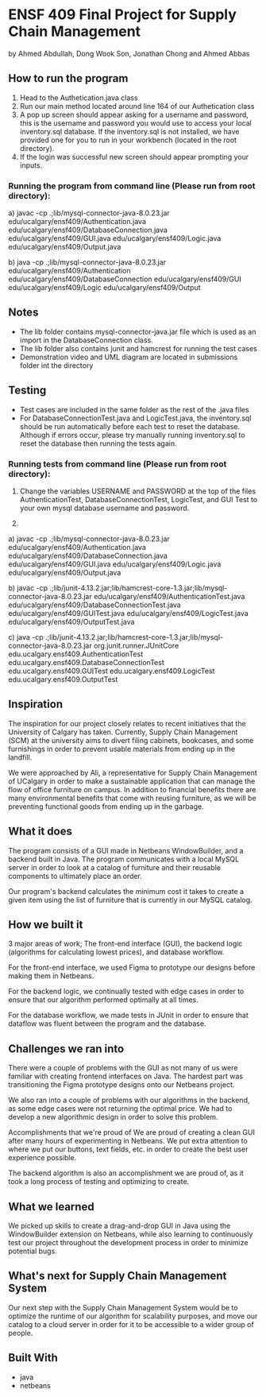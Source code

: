 # ENSF 409 Final Project for Supply Chain Management 
by Ahmed Abdullah, Dong Wook Son, Jonathan Chong and Ahmed Abbas

## How to run the program
1. Head to the Authetication.java class
2. Run our main method located around line 164 of our Authetication class
3. A pop up screen should appear asking for a username and password,
 this is the username and password you would use to access your local 
 inventory.sql database. If the inventory.sql is not installed, 
 we have provided one for you to run in your workbench (located in the root directory). 
 4. If the login was successful new screen should appear prompting your inputs. 

### Running the program from command line (Please run from root directory):
a) javac -cp .;lib/mysql-connector-java-8.0.23.jar edu/ucalgary/ensf409/Authentication.java edu/ucalgary/ensf409/DatabaseConnection.java edu/ucalgary/ensf409/GUI.java edu/ucalgary/ensf409/Logic.java edu/ucalgary/ensf409/Output.java

b) java -cp .;lib/mysql-connector-java-8.0.23.jar edu/ucalgary/ensf409/Authentication edu/ucalgary/ensf409/DatabaseConnection edu/ucalgary/ensf409/GUI edu/ucalgary/ensf409/Logic edu/ucalgary/ensf409/Output

 ## Notes
 - The lib folder contains mysql-connector-java.jar file which is used as 
 an import in the DatabaseConnection class. 
 - The lib folder also contains junit and hamcrest for running the test cases
 - Demonstration video and UML diagram are located in submissions folder int the directory

## Testing
 - Test cases are included in the same folder as the rest of the .java files
 - For DatabaseConnectionTest.java and LogicTest.java, the inventory.sql should be run automatically before each test to reset the database. Although if errors occur, please try manually running inventory.sql to reset the database then running the tests again.  

### Running tests from command line (Please run from root directory):
1. Change the variables USERNAME and PASSWORD at the top of the files AuthenticationTest, DatabaseConnectionTest, LogicTest,  and GUI Test to your own  mysql database username and password.

2. 
  a) javac -cp .;lib/mysql-connector-java-8.0.23.jar edu/ucalgary/ensf409/Authentication.java edu/ucalgary/ensf409/DatabaseConnection.java edu/ucalgary/ensf409/GUI.java edu/ucalgary/ensf409/Logic.java edu/ucalgary/ensf409/Output.java

  b) javac -cp .;lib/junit-4.13.2.jar;lib/hamcrest-core-1.3.jar;lib/mysql-connector-java-8.0.23.jar edu/ucalgary/ensf409/AuthenticationTest.java edu/ucalgary/ensf409/DatabaseConnectionTest.java edu/ucalgary/ensf409/GUITest.java edu/ucalgary/ensf409/LogicTest.java edu/ucalgary/ensf409/OutputTest.java

  c) java -cp .;lib/junit-4.13.2.jar;lib/hamcrest-core-1.3.jar;lib/mysql-connector-java-8.0.23.jar org.junit.runner.JUnitCore edu.ucalgary.ensf409.AuthenticationTest edu.ucalgary.ensf409.DatabaseConnectionTest edu.ucalgary.ensf409.GUITest edu.ucalgary.ensf409.LogicTest edu.ucalgary.ensf409.OutputTest

## Inspiration
The inspiration for our project closely relates to recent initiatives that the University of Calgary has taken. Currently, Supply Chain Management (SCM) at the university aims to divert filing cabinets, bookcases, and some furnishings in order to prevent usable materials from ending up in the landfill.

We were approached by Ali, a representative for Supply Chain Management of UCalgary in order to make a sustainable application that can manage the flow of office furniture on campus. In addition to financial benefits there are many environmental benefits that come with reusing furniture, as we will be preventing functional goods from ending up in the garbage.

## What it does
The program consists of a GUI made in Netbeans WindowBuilder, and a backend built in Java. The program communicates with a local MySQL server in order to look at a catalog of furniture and their reusable components to ultimately place an order.

Our program's backend calculates the minimum cost it takes to create a given item using the list of furniture that is currently in our MySQL catalog.

## How we built it
3 major areas of work; The front-end interface (GUI), the backend logic (algorithms for calculating lowest prices), and database workflow.

For the front-end interface, we used Figma to prototype our designs before making them in Netbeans.

For the backend logic, we continually tested with edge cases in order to ensure that our algorithm performed optimally at all times.

For the database workflow, we made tests in JUnit in order to ensure that dataflow was fluent between the program and the database.

## Challenges we ran into
There were a couple of problems with the GUI as not many of us were familiar with creating frontend interfaces on Java. The hardest part was transitioning the Figma prototype designs onto our Netbeans project.

We also ran into a couple of problems with our algorithms in the backend, as some edge cases were not returning the optimal price. We had to develop a new algorithmic design in order to solve this problem.

Accomplishments that we're proud of
We are proud of creating a clean GUI after many hours of experimenting in Netbeans. We put extra attention to where we put our buttons, text fields, etc. in order to create the best user experience possible.

The backend algorithm is also an accomplishment we are proud of, as it took a long process of testing and optimizing to create.

## What we learned
We picked up skills to create a drag-and-drop GUI in Java using the WindowBuilder extension on Netbeans, while also learning to continuously test our project throughout the development process in order to minimize potential bugs.

## What's next for Supply Chain Management System
Our next step with the Supply Chain Management System would be to optimize the runtime of our algorithm for scalability purposes, and move our catalog to a cloud server in order for it to be accessible to a wider group of people.

## Built With
- java 
- netbeans 
